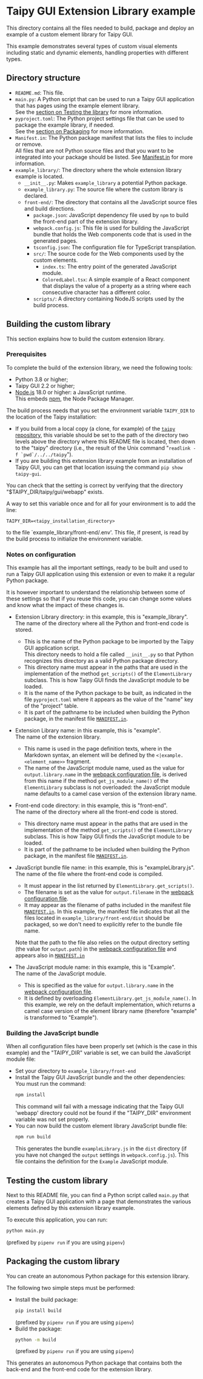 # Taipy GUI Extension Library example

This directory contains all the files needed to build, package and deploy an example
of a custom element library for Taipy GUI.

This example demonstrates several types of custom visual elements including static
and dynamic elements, handling properties with different types.

## Directory structure

- `README.md`: This file.
- `main.py`: A Python script that can be used to run a Taipy GUI application that
  has pages using the example element library.<br/>
  See the [section on Testing the library](#testing-the-custom-element-library) for more
  information.
- `pyproject.toml`: The Python project settings file that can be used to package
  the example library, if needed.<br/>
  See the [section on Packaging](#packaging) for more information.
- `Manifest.in`: The Python package manifest that lists the files to include or remove.<br/>
  All files that are not Python source files and that you want to be integrated into your package should
  be listed. See [Manifest.in](https://packaging.python.org/en/latest/guides/using-manifest-in/) for
  more information.
- `example_library/`: The directory where the whole extension library example is located.
   - `__init__.py`: Makes `example_library` a potential Python package.
   - `example_library.py`: The source file where the custom library is declared.
   - `front-end/`: The directory that contains all the JavaScript source files and
     build directions.
      - `package.json`: JavaScript dependency file used by `npm` to build the front-end part of
        the extension library.
      - `webpack.config.js`: This file is used for building the JavaScript bundle that
        holds the Web components code that is used in the generated pages.
      - `tsconfig.json`: The configuration file for TypeScript transpilation.
      - `src/`: The source code for the Web components used by the custom elements.
         - `index.ts`: The entry point of the generated JavaScript module.
         - `ColoredLabel.tsx`: A simple example of a React component that displays
           the value of a property as a string where each consecutive character has
           a different color.
      - `scripts/`: A directory containing NodeJS scripts used by the build process.

## Building the custom library

This section explains how to build the custom extension library.

### Prerequisites

To complete the build of the extension library, we need the following tools:

- Python 3.8 or higher;
- Taipy GUI 2.2 or higher;
- [Node.js](https://nodejs.org/en/) 18.0 or higher: a JavaScript runtime.<br/>
  This embeds [npm](https://www.npmjs.com/), the Node Package Manager.

The build process needs that you set the environment variable `TAIPY_DIR` to the location of
the Taipy installation:

- If you build from a local copy (a clone, for example) of the
  [`taipy` repository](https://github.com/Avaiga/taipy/),
  this variable should be set to the path of the directory two levels above the directory where this
  README file is located, then down to the "taipy" directory (i.e., the result of the Unix command
  "``readlink -f `pwd`/../../taipy``").
- If you are building this extension library example from an installation of Taipy GUI, you can
  get that location issuing the command `pip show taipy-gui`.

You can check that the setting is correct by verifying that the directory
"$TAIPY_DIR/taipy/gui/webapp" exists.

A way to set this variable once and for all for your environment is to add the line:
```
TAIPY_DIR=<taipy_installation_directory>
```
to the file `example_library/front-end/.env'. This file, if present, is read by the build process
to initialize the environment variable.

### Notes on configuration

This example has all the important settings, ready to be built and used to run a Taipy GUI
application using this extension or even to make it a regular Python package.

It is however important to understand the relationship between some of these settings so
that if you reuse this code, you can change some values and know what the impact of these
changes is.

- Extension Library directory: in this example, this is "example_library".<br/>
  The name of the directory where all the Python and front-end code is stored.

  - This is the name of the Python package to be imported by the Taipy GUI application
    script.<br/>
    This directory needs to hold a file called `__init__.py` so that Python recognizes this
    directory as a valid Python package directory.
  - This directory name must appear in the paths that are used in the implementation
    of the method `get_scripts()` of the `ElementLibrary` subclass. This is how
    Taipy GUI finds the JavaScript module to be loaded.
  - It is the name of the Python package to be built, as indicated in the file
    `pyproject.toml` where it appears as the value of the "name" key of the "project" table.
  - It is part of the pathname to be included when building the Python package, in
    the manifest file [`MANIFEST.in`](MANIFEST.in).

- Extension Library name: in this example, this is "example".<br/>
  The name of the extension library.

  - This name is used in the page definition texts, where in the Markdown syntax, an element
    will be defined by the `<|example.<element_name>>` fragment.
  - The name of the JavaScript module name, used as the value for `output.library.name` in
    the [webpack configuration file](example_library/front-end/webpack.config.js), is
    derived from this name if the method `get_js_module_name()` of the `ElementLibrary`
    subclass is not overloaded: the JavaScript module name defaults to a camel case version
    of the extension library name.

- Front-end code directory: in this example, this is "front-end".<br/>
  The name of the directory where all the front-end code is stored.<br/>

  - This directory name must appear in the paths that are used in the implementation
    of the method `get_scripts()` of the `ElementLibrary` subclass. This is how
    Taipy GUI finds the JavaScript module to be loaded.
  - It is part of the pathname to be included when building the Python package, in
    the manifest file [`MANIFEST.in`](MANIFEST.in).

- JavaScript bundle file name: in this example, this is "exampleLibrary.js".<br/>
  The name of the file where the front-end code is compiled.<br/>

  - It must appear in the list returned by `ElementLibrary.get_scripts()`.
  - The filename is set as the value for `output.filename` in the
    [webpack configuration file](example_library/front-end/webpack.config.js).
  - It may appear as the filename of paths included in the manifest file
    [`MANIFEST.in`](MANIFEST.in). In this example, the manifest file indicates
    that all the files located in `example_library/front-end/dist` should be
    packaged, so we don't need to explicitly refer to the bundle file name.

  Note that the path to the file also relies on the output directory setting (the
  value for `output.path`) in the
  [webpack configuration file](example_library/front-end/webpack.config.js) and
  appears also in [`MANIFEST.in`](MANIFEST.in)

- The JavaScript module name: in this example, this is "Example".<br/>
  The name of the JavaScript module.

  - This is specified as the value for `output.library.name` in the
    [webpack configuration file](example_library/front-end/webpack.config.js).
  - It is defined by overloading `ElementLibrary.get_js_module_name()`. In this example,
    we rely on the default implementation, which returns a camel case version of the element
    library name (therefore "example" is transformed to "Example").

### Building the JavaScript bundle

When all configuration files have been properly set (which is the case in this example) and
the "TAIPY_DIR" variable is set, we can build the JavaScript module file:

- Set your directory to `example_library/front-end`
- Install the Taipy GUI JavaScript bundle and the other dependencies:<br/>
  You must run the command:
  ```bash
  npm install
  ```
  This command will fail with a message indicating that the Taipy GUI 'webapp' directory
  could not be found if the "TAIPY_DIR" environment variable was not set properly.
- You can now build the custom element library JavaScript bundle file:
  ```bash
  npm run build
  ```
  This generates the bundle `exampleLibrary.js` in the `dist` directory (if you have not
  changed the `output` settings in `webpack.config.js`). This file contains the definition
  for the `Example` JavaScript module.

## Testing the custom library

Next to this README file, you can find a Python script called `main.py` that
creates a Taipy GUI application with a page that demonstrates the various
elements defined by this extension library example.

To execute this application, you can run:
```bash
python main.py
```
(prefixed by `pipenv run` if you are using `pipenv`)

## Packaging the custom library

You can create an autonomous Python package for this extension library.

The following two simple steps must be performed:

- Install the build package:
  ```bash
  pip install build
  ```
  (prefixed by `pipenv run` if you are using `pipenv`)
- Build the package:
  ```bash
  python -m build
  ```
  (prefixed by `pipenv run` if you are using `pipenv`)

This generates an autonomous Python package that contains both the back-end and the
front-end code for the extension library.
